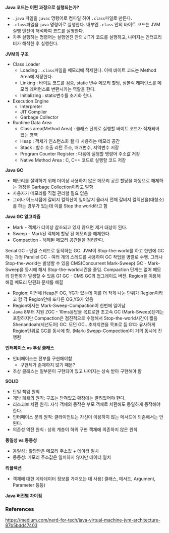 **Java 코드는 어떤 과정으로 실행되는가?**
* `.java` 파일을 `javac` 명령어로 컴파일 하여 `.class`파일로 만든다.
* `.class`파일을 `java` 명령어로 실행한다. 내부엔 `.class` 안의 바이트 코드는 JVM 실행 엔진이 해석하여 코드를 실행한다.
* 자주 실행하는 명령어는 실행엔진 안의  JIT가 코드를 실행하고, 나머지는 인터프리터가 해석한 후 실행한다. 

**JVM의 구조**
* Class Loader
	* Loading : `.class`파일을 메모리에 적제한다. 이때 바이트 코드는 Method Area에 저장한다.
	* Linking : 바이트 코드를 검증, static 변수 메모리 할당, 심볼릭 레퍼런스를 메모리 레퍼런스로 변환시키는 역할을 한다.
	* Initializing : static변수를 초기화 한다.
* Execution Engine
	* Interpreter
	* JIT Compiler
	* Garbage Collector
* Runtime Data Area
	* Class area(Method Area) : 클래스 단위로 실행할 바이트 코드가 적재되어 있는 영역
	* Heap : 객체가 인스턴스화 될 때 사용하는 메모리 공간
	* Stack : 함수 호출 리턴 주소, 매개변수, 지역변수 저장
	* Program Counter Register : 다음에 실행할 명령어 주소값 저장
	* Native Method Area : C, C++ 코드로 실행할 코드 저장

**Java GC**
* 메모리를 절약하기 위해 더이상 사용하지 않은 메모리 공간 할당을 자동으로 해제하는 과정을 Garbage Collection이라고 말함
* 사용자가 메모리를 직접 관리할 필요 없음
* 그러나 어느시점에 갈비지 컬렉션이 일어날지 몰라서 전체 갈비지 컬렉션을(대청소)를 하는 경우가 있는데 이를 Stop the world라고 함 

**Java GC 알고리즘**
* Mark - 객체가 더이상 참조되고 있지 않으면 제거 대상이 된다.
* Sweep - Mark된 객체에 할당 된 메모리를 해제한다.
* Compaction - 해제된 메모리 공간들을 정리한다. 

Serial GC - 단일 스레드로 동작하는 GC. JVM이 Stop-the-world를 하고 한번에 GC 하는 과정
Parallel GC - 여러 개의 스레드를 사용하여 GC 작업을 병렬로 수행. 그러나 Stop-the-world는 발생할 수 있음
CMS(Concurrent Mark-Sweep) GC - Mark-Sweep을 동시에 해서 Stop-the-world시간을 줄임. Compaction 단계는 없어 메모리 단편화가 발생할 수 있음
G1 GC - CMS GC의 업그레이드 버전. Region을 이용해 해결 메모리 단편화 문제를 해결
* Region: 이전에 Heap은 OG, YG가 있는데 이를 더 작게 나눈 단위가 Region이라고 함 각 Region안에 또다른 OG,YG가 있음
* Region에서는 Mark-Sweep-Compaction이 한번에 일어남
* Java 8부터 지원
ZGC - 10ms응답을 목표로한 초고속 GC (Mark-Sweep)단계는 포함하지만 Compaction은 점진적으로 수행해서 Stop-the-world시간이 짧음
Shenandoah(셰넌도어) GC: 모던 GC.. 초저지연을 목표로 둠 G1과 유사하게 Region단위로 GC를 동시에 함. (Mark-Swepp-Compection)이 거의 동시에 진행됨

**인터페이스 vs 추상 클래스**
* 인터페이스는 전부를 구현해야함
	* 구현체가 존재하지 않기 때문?
* 추상 클래스는 일부분이 구현되어 있고 나머지는 상속 받아 구현해야 함

**SOLID**
* 단일 책임 원칙
* 개방 폐쇄의 원칙: 구조는 닫혀있고 확장에는 열려있어야 한다.
* 리스코브 치환 원칙: 자식 객체의 동작은 부모 객체로 치환해도 동일하게 동작해야 한다.
* 인터페이스 분리 원칙: 클라이언트는 자신이 이용하지 않는 메서드에 의존해서는 안된다.
* 의존성 역전 원칙 : 상위 계층이 하위 구현 객체에 의존하지 않은 원칙

**동일성 vs 동등성**
* 동일성 : 할당받은 메모리 주소값 + 데이터 일치
* 동등성: 메모리 주소값은 일치하지 않지만 데이터 일치

**리플렉션**
* 객체에 대한 메타데이터 정보를 가져오는 데 사용( 클래스, 메서드, Argument, Parameter 등등)

**Java 버전별 차이점**



### References

https://medium.com/nerd-for-tech/java-virtual-machine-jvm-architecture-87b5bdd47403